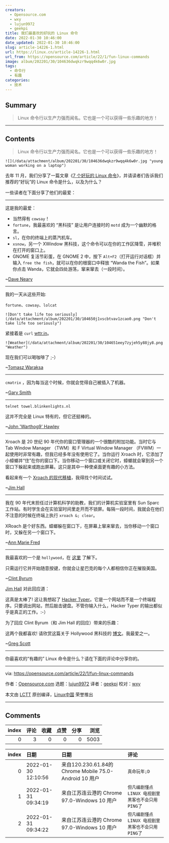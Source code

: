 ```yaml
---
creators:
  - Opensource.com
  - wxy
  - lujun9972
  - geekpi
title: 我们最喜欢的好玩的 Linux 命令
date: 2022-01-30 10:46:00
date_updated: 2022-01-30 10:46:00
slug: article-14226-1.html
url: https://linux.cn/article-14226-1.html
url_from: https://opensource.com/article/22/1/fun-linux-commands
image: album/202201/30/104636dwqkzr9wqq4k6w0r.jpg
tags:
  - 命令行
  - 有趣
categories:
  - 技术
---
```


## Summary

> Linux 命令行以生产力强而闻名。它也是一个可以获得一些乐趣的地方！

***

<!-- more -->

## Contents

> 
> Linux 命令行以生产力强而闻名。它也是一个可以获得一些乐趣的地方！
> 
> 
> 

`![](/data/attachment/album/202201/30/104636dwqkzr9wqq4k6w0r.jpg "young woman working on a laptop")`

去年 11 月，我们分享了一篇文章《[7 个好玩的 Linux 命令](https://opensource.com/article/21/11/fun-linux-commands)》，并请读者们告诉我们推荐的“好玩”的 Linux 命令是什么，以及为什么？

一些读者在下面分享了他们的最爱：

---

这是我的最爱：

* 当然得有 `cowsay`！
* `fortune`，我最喜欢的 “黑科技” 是让用户连接时的 `motd` 成为一个幽默的格言。
* `sl`，在你的终端上的蒸汽机车。
* `xsnow`，另一个 XWindow 黑科技，这个命令可以在你的工作区降雪，并堆积在打开的窗口上。
* GNOME 复活节彩蛋，在 GNOME 2 中，按下 `Alt+F2`（打开运行对话框）并输入 `free the fish`，就可以在你的根窗口中释放 “Wanda the Fish”。如果你点击 Wanda，它就会四处游荡，窜来窜去（一段时间）。

~[Dave Neary](https://opensource.com/users/dneary)

---

我的一天从这些开始:

`fortune`、`cowsay`、`lolcat`

`![Don't take life too seriously](/data/attachment/album/202201/30/104650j1vscbtvav1zcao0.png "Don't take life too seriously")`

紧接着是 `curl` [wttr.in](http://wttr.in/)。

`![Weather](/data/attachment/album/202201/30/104651eey7zyjeh5y88jy8.png "Weather")`

现在我们可以喝咖啡了 ;-）

~[Tomasz Waraksa](https://opensource.com/user_articles/380541)

---

`cmatrix` ，因为每当这个时候，你就会觉得自己被插入了机器。

~[Gary Smith](https://opensource.com/users/greptile)

---

```shell
telnet towel.blinkenlights.nl
```

这并不完全是 Linux 特有的，但它还挺棒的。

~[John 'Warthog9' Hawley](https://opensource.com/users/warthog9)

---

Xroach 是 20 世纪 90 年代你的窗口管理器的一个很酷的附加功能。当时它与 Tab Window Manager （TWM）和 F Virtual Window Manager （FVWM）一起使用时非常有趣，但我已经多年没有使用它了。当你运行 Xroach 时，它添加了小蟑螂并“住”在你的窗口下。当你移动一个窗口或关闭它时，蟑螂就会窜到另一个窗口下躲起来或跑出屏幕。这只是其中一种使桌面更有趣的小方法。

看起来有一个 [Xroach 的现代移植](https://github.com/interkosmos/xroach)，我得找个时间试试。

~[Jim Hall](https://opensource.com/users/jim-hall)

---

我在 90 年代末担任过计算机科学的助教，我们的计算机实验室里有 Sun Sparc 工作站。有时学生会在实验室时间里走开而不锁屏。每隔一段时间，我就会在他们不注意的时候在终端上执行 `xroach &; clear`。

XRoach 是个好东西。蟑螂躲在窗口下，在屏幕上窜来窜去，当你移动一个窗口时，又躲在另一个窗口下。

~[Ann Marie Fred](https://opensource.com/users/annmarie99)

---

我最喜欢的一个是 `hollywood`，在 [这里](https://snapcraft.io/install/hollywood/ubuntu) 了解下。

只需运行它并开始随意按键，你就会让星巴克的每个人都相信你正在摧毁美国。

~[Clint Byrum](https://opensource.com/users/spamaps)

[Jim Hall](https://opensource.com/users/jim-hall) 对此回应道：

这真是太棒了! 这让我想起了 [Hacker Typer](https://hackertyper.net/)。它是一个网站而不是一个终端程序。只要调出网站，然后敲击键盘。不管你输入什么，Hacker Typer 的输出都似乎是真正的工作。:-）

为了回应 Clint Byrum（和 Jim Hall 的回应）带来的乐趣：

这两个我都喜欢! 请欣赏这篇关于 Hollywood 黑科技的 [博文](https://www.dgregscott.com/hollywood-hacker/)。我最爱之一。

~[Greg Scott](https://opensource.com/users/greg-scott)

---

你最喜欢的“有趣的” Linux 命令是什么？请在下面的评论中分享你的。

---

via: <https://opensource.com/article/22/1/fun-linux-commands>

作者：[Opensource.com](https://opensource.com/users/admin) 选题：[lujun9972](https://github.com/lujun9972) 译者：[geekpi](https://github.com/geekpi) 校对：[wxy](https://github.com/wxy)

本文由 [LCTT](https://github.com/LCTT/TranslateProject) 原创编译，[Linux中国](https://linux.cn/) 荣誉推出

***

## Comments


|   index |   评论 |   收藏 |   点赞 |   分享 |   浏览 |
|--------:|-------:|-------:|-------:|-------:|-------:|
|       0 |      3 |      0 |      0 |      0 |   5003 |

|   index | 日期                | 日期                                                   | 评论                                             |
|--------:|:--------------------|:-------------------------------------------------------|:-------------------------------------------------|
|       0 | 2022-01-30 12:10:56 | 来自120.230.61.84的 Chrome Mobile 75.0-Android 10 用户 | `真命玩年;D`                                     |
|       1 | 2022-01-31 09:34:19 | 来自江苏连云港的 Chrome 97.0-Windows 10 用户           | `但凡编剧懂点LINUX 电视剧里黑客也不会只用PING了` |
|       2 | 2022-01-31 09:34:22 | 来自江苏连云港的 Chrome 97.0-Windows 10 用户           | `但凡编剧懂点LINUX 电视剧里黑客也不会只用PING了` |
